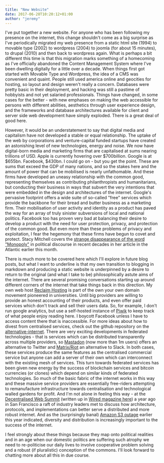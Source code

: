 ```yaml
---
title: "New Website"
date: 2017-06-28T10:20:12+01:00
author: "jeremy"
---
```


I've put together a new website. For anyone who has been following my presence on the internet, this change shouldn't come as a big surprise as I've periodically migrated my web presence from a static html site (1994) to movable type (2002) to wordpress (2004) to joomla (for about 15 minutes), to drupal (2010) and then back to wordpress again. What is perhaps a bit different this time is that this migration marks something of a homecoming as I've officially abandoned the Content Management System where I've been dwelling digitally for a little over a decade. When things first got started with Movable Type and Wordpress, the idea of a CMS was convenient and quaint. People still used america online and geocities for hosting, so layout and design weren't really a concern. Databases were pretty basic in their deployment, and hacking was still a pastime of hobbyists and not yet salaried professionals. Things have changed, in some cases for the better - with new emphases on making the web accessible for persons with different abilities, aesthetics through user experience design, and the frameworks and database architectures available for client and server side web development have simply exploded. There is a great deal of good here. 

However, it would be an understatement to say that digital media and capitalism have not developed a stable or equal relationship. The uptake of the web by corporations and venture-capital funded startups have created an astonishing level of new technologies, energy and noise. We now have digital-born media and marketing firms that are capitalised at sums nearing trillions of USD. Apple is currently hovering over $700billion. Google is at $655bn. Facebook, $430bn. I could go on - but you get the point. These are sums that exceed the GDP of many nations, and so the stakes here and the amount of power that can be mobilised is nearly unfathomable. And these firms have developed an uneasy relationship with the common good, representing themselves as contributing philanthropists and humanitarians, but conducting their business in ways that subvert the very intentions that were embedded in the design and architectures of the internet. Google's pervasive footprint offers a wide suite of so-called "free" services which provide the backbone for their bread and butter business as a marketing firm. Their mobilisation of user activity and identity as a product has paved the way for an array of truly sinister subversions of local and national politics. Facebook too has proven very bad at balancing their desire to develop a product with the need for user protection, privacy, and protection of the common good. But even more than these problems of privacy and exploitation, I fear the hegemony that these firms have begun to covet and protect. Stacy Mitchell covers the [strange disappearance of the word "Monopoly"](https://www.theatlantic.com/business/archive/2017/06/word-monopoly-antitrust/530169/) in political discourse in recent decades in her article in the Atlantic earlier this month.

There is much more to be covered here which I'll explore in future blog posts, but what I want to underline is that my own transition to blogging in markdown and producing a static website is underpinned by a desire to return to the original (and what I take to be) philosophically astute aims of the internet. There are several promising conversations starting up around different corners of the internet that take things back in this direction. My own web host [Reclaim Hosting](http://reclaimhosting.com) is part of the own your own domain movement pioneered in universities. Until big providers are willing to provide an honest accounting of their products, and even offer paid services which don't track and sell their users data. So, for example, I don't run google analytics, but use a self-hosted instance of [Piwik](http://piwik.org) to keep track of what people enjoy reading here. I boycott Facebook unless I have to access content there that is inaccessible. For more ideas about how to divest from centralised services, check out the github repository on the [alternative-internet](https://github.com/redecentralize/alternative-internet). There are very exciting developments in federated technologies - that is services which can be distributed transparently across multiple providers, so [Mastadon](https://mastodon.social/about) (now more than 1m users) offers an alternative to Twitter and [Matrix/Riot](https://matrix.org) an alternative to Slack. In both cases, these services produce the same features as the centralised commercial service but anyone can add a server of their own which can interconnect with the existing mesh of services. This turn towards federated services has been given new energy by the success of blockchain services and bitcoin currencies (or clones) which depend on similar kinds of federated technologies. So much of the basic fabric of the internet works in this way and these massive service providers are essentially free-riders attempting to remanufacture infrastructure towards centralisation and technological walled gardens for profit. And I'm not alone in feeling this way - at the [Decentralised Web Summit](https://www.decentralizedweb.net) (written up in [Wired magazine here](https://www.wired.com/2016/06/inventors-internet-trying-build-truly-permanent-web/)) a year ago in San Francisco a raft of industry leaders met to discuss how architecture, protocols, and implementations can better serve a distributed and more robust internet. And as the (surprisingly banal) [Amazon S3 outage](https://www.wired.com/2017/02/happens-one-site-hosts-entire-internet/) earlier this year indicated, diversity and distribution is increasingly important to the success of the internet.

I feel strongly about these things because they map onto political realities and in an age when our domestic politics are suffering such atrophy we need to re-politicise our daily lives to involve cooperative problem solving and a robust (if pluralistic) conception of the commons. I'll look forward to chatting more about all this in due course.